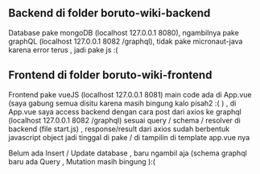 Backend di folder boruto-wiki-backend
-------------------------------------
Database pake mongoDB (localhost 127.0.0.1 8080), ngambilnya pake graphQL (localhost 127.0.0.1 8082 /graphql), tidak pake micronaut-java karena error terus , jadi pake js :(

Frontend di folder boruto-wiki-frontend
---------------------------------------
Frontend pake vueJS (localhost 127.0.0.1 8081)
main code ada di App.vue (saya gabung semua disitu karena masih bingung kalo pisah2 :( ) , di App.vue saya access backend dengan cara post dari axios ke graphql (localhost 127.0.0.1 8082 /graphql) sesuai query / schema / resolver di backend (file start.js) , response/result dari axios sudah berbentuk javascript object jadi tinggal di pake / di tampilin di template app.vue nya

Belum ada Insert / Update database , baru ngambil aja (schema graphql baru ada Query , Mutation masih bingung ):(